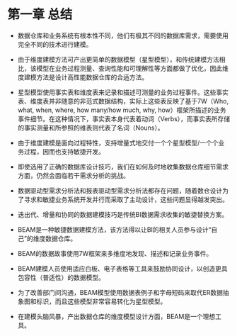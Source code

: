 # 第一章 总结
* 数据仓库和业务系统有根本性不同，他们有极其不同的数据库需求，需要使用完全不同的技术进行建模。   

* 由于维度建模方法可产出更简单的数据模型（星型模型），和传统建模方法相比，该模型在业务过程测量、查询性能和可理解性等方面都做了优化，因此维度建模方法是设计高性能数据仓库的合适方法。   

* 星型模型使用事实表和维度表来记录和描述可测量的业务过程事件。这些事实表、维度表并非随意的非范式数据结构，实际上这些表反映了基于7W（Who, what, when, where, how many/how much, why, how）框架所描述的业务事件细节。在这种情况下，事实表本身代表着动词（Verbs），而事实表所存储的事实测量和所参照的维表则代表了名词（Nouns）。   

* 由于维度建模是面向过程特性，支持增量式地交付一个个星型模型/一个个业务过程，因而也支持敏捷开发。   

* 即使选用了正确的数据库设计技巧，我们在如何及时地收集数据仓库细节需求方面，仍然会面临若干需求分析的挑战。   

* 数据驱动型需求分析法和报表驱动型需求分析法都存在问题，随着数仓设计为了寻求和敏捷业务系统开发并行而采取了主动设计，这些问题显得越发突出。   

* 迭出代、增量和协同的数据建模技巧是传统BI数据需求收集的敏捷替换方案。   

* BEAM是一种敏捷数据建模方法，该方法得以让BI的相关人员参与设计“自己”的维度数据仓库。   

* BEAM的数据故事使用7W框架来多维度地发现、描述和记录业务事件。   

* BEAM建模人员使用适应白板、电子表格等工具来鼓励协同设计，以创造更具包容性（普适性）的数据模型。   

* 为了改善部门间沟通，BEAM模型使用数据表例子和字母短码来取代ER数据抽象图和标识，而且这些模型非常容易转化为星型模型。   

* 在建模头脑风暴，产出数据仓库的维度模型设计方面，BEAM是一个理想工具。   

  
